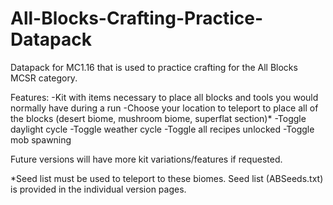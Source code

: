 # All-Blocks-Crafting-Practice-Datapack

Datapack for MC1.16 that is used to practice crafting for the All Blocks MCSR category.

Features:
-Kit with items necessary to place all blocks and tools you would normally have during a run
-Choose your location to teleport to place all of the blocks (desert biome, mushroom biome, superflat section)*
-Toggle daylight cycle
-Toggle weather cycle
-Toggle all recipes unlocked
-Toggle mob spawning

Future versions will have more kit variations/features if requested.

*Seed list must be used to teleport to these biomes. Seed list (ABSeeds.txt) is provided in the individual version pages.
